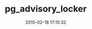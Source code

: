 ---
layout: post
title:  "pg_advisory_locker"
repo:   "fiksu/pg_advisory_locker"
date:   2015-02-18 17:15:32
gemurl: http://github.com/fiksu/pg_advisory_locker
---